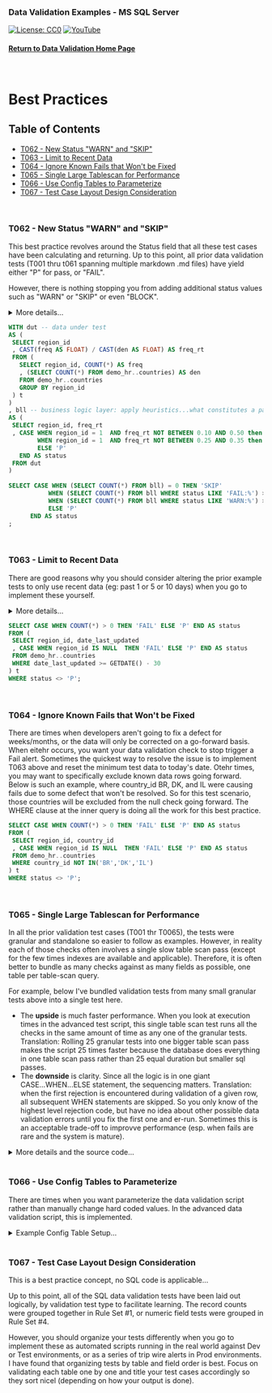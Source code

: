 ### Data Validation Examples - MS SQL Server
[![License: CC0](https://img.shields.io/badge/License-CC0-red)](LICENSE "Creative Commons Zero License by DataResearchLabs (effectively = Public Domain")
[![YouTube](https://img.shields.io/badge/YouTube-DataResearchLabs-brightgreen)](http://www.DataResearchLabs.com)
#### [Return to Data Validation Home Page](https://github.com/DataResearchLabs/sql_scripts/blob/main/data_validation_scripts.md)
<br>

# Best Practices


## Table of Contents
 - <a href="#t062">T062 - New Status "WARN" and "SKIP"</a>
 - <a href="#t063">T063 - Limit to Recent Data</a>
 - <a href="#t064">T064 - Ignore Known Fails that Won't be Fixed</a>
 - <a href="#t065">T065 - Single Large Tablescan for Performance</a>
 - <a href="#t066">T066 - Use Config Tables to Parameterize</a>
 - <a href="#t067">T067 - Test Case Layout Design Consideration</a>
<br>


<a id="t062" class="anchor" href="#t062" aria-hidden="true"> </a>
### T062 - New Status "WARN" and "SKIP"
This best practice revolves around the Status field that all these test cases have been calculating and returning.  Up to this point, all prior data validation tests (T001 thru t061 spanning multiple markdown .md files) have yield either "P" for pass, or "FAIL".

However, there is nothing stopping you from adding additional status values such as "WARN" or "SKIP" or even "BLOCK".

<details><summary>More details...</summary><br>

* In the SQL below, the first subquery (CTE) is titled "dut", short for data under test.  This simply calculates the frequency with which region_id = 1 occurs.
* The second subquery (CTE) is titles "bll", short for business logic layer.  This is where the magic happens.  Because CASE...WHEN logic is sequential, it is important that the highest severity checks are done first.  In this case, we check for the frequency being a FAIL because it is outside of the wide range 10% to 50%.  However, we come right back in the following WHEN statement and set the status to WARN if the frequency observed is outside of the narrower (than FAIL) range of 25% to 35%.  So as coded, a WARN is issue when the actual frequency is between 10% to 25% or 35% to 50%.  A frequency between 25% to 35% = Pass.  A frequency below 10% or above 50% = Fail.
* The third subquery simply parses the results to a single cell value of P, FAIL,or WARN.  
* HOWEVER, notice that the lowest query sets the status field value = 'SKIP' if the table is completely empty...we would not want to test data that does not exist.  Sometimes a value of "BLOCK" might be more appropriate than "SKIP" depending on your situation.  Regardless, it is often nice to wire in these pre-condition checks to head off false-negatives (FAILs).
</details>
	
 ```sql
WITH dut -- data under test
AS (
  SELECT region_id
  , CAST(freq AS FLOAT) / CAST(den AS FLOAT) AS freq_rt
  FROM (
    SELECT region_id, COUNT(*) AS freq
    , (SELECT COUNT(*) FROM demo_hr..countries) AS den
    FROM demo_hr..countries
    GROUP BY region_id
  ) t
)
, bll -- business logic layer: apply heuristics...what constitutes a pass or a fail?
AS (
  SELECT region_id, freq_rt
  , CASE WHEN region_id = 1  AND freq_rt NOT BETWEEN 0.10 AND 0.50 then 'FAIL: Frequency occurrence of region_id=1 is FAR outside threshold|exp=0.28 thru 0.36|act=' + CAST(freq_rt AS VARCHAR(8))
         WHEN region_id = 1  AND freq_rt NOT BETWEEN 0.25 AND 0.35 then 'WARN: Frequency occurrence of region_id=1 is outside threshold|exp=0.20 thru 0.28|act=' + CAST(freq_rt AS VARCHAR(8))
         ELSE 'P'
    END AS status
  FROM dut
)
    
SELECT CASE WHEN (SELECT COUNT(*) FROM bll) = 0 THEN 'SKIP'
            WHEN (SELECT COUNT(*) FROM bll WHERE status LIKE 'FAIL:%') > 0 THEN 'FAIL'
            WHEN (SELECT COUNT(*) FROM bll WHERE status LIKE 'WARN:%') > 0 THEN 'WARN'
            ELSE 'P'
       END AS status
;
```
<br>


<a id="t063" class="anchor" href="#t063" aria-hidden="true"> </a>
### T063 - Limit to Recent Data
There are good reasons why you should consider altering the prior example tests to only use recent data (eg: past 1 or 5 or 10 days) when you go to implement these yourself.  

<details><summary>More details...</summary><br>
	
Three important reasons are:
1. **Performance** - if the test can filter down to just a small recent subset of data and test just that rather than pulling the entire past 5 years, well that is 1,500+ times less data and should run much faster (depending on underlyng table size, indexes, physical location, etc.)
2. **Sensitivity** - If you are running say a null rate check, or a value frequency check...obviously it will take many days of bad data for a defect to begin to impact the rate enough to eventually trigger an alert.  Much better in those scenarios to average rates across one or no more than 5 days and set the threhold to trigger off of that.
3.  **Garabage Decay** - This is an artifiact of the imperfect world we live in.  There are times when I'd setup an alert to fire daily and notify the appropriate people to correct it, but other higher priorities kept them from geting to it for 2 or 3 days.  I didn't want that alarm firing over and over again, causing me to look and confirm, "Oh year, known issue...they'll get to it".  Instead, I setup the alert to look only at the past 24 hours and scheduled it to run daily.  It only tested new data once and reported the error once. 

In the example below, the inner query is only checking for nulls against data that was last updated in the past 30 days. 

P.S. - To achieve maximum performance here, find an indexed field to filter on in your WHERE clause; you want to avoid an unnecessary table scan against a giant table.  So, if you are lucky and have an appropriate create or update date field that is indexed then you are golden.  However, if not, then maybe find a primary key that is a numeric integer that increments with every new row.  Worst case you could just take the MAX() - several thousand rows and test those...or you could cross reference a date somehow to that ID field (example lookup dates in a batch table to pick the minimum Batch_ID and filter on that as a surrogate for date time that is indexed and will run fast).

</details>
	
 ```sql
SELECT CASE WHEN COUNT(*) > 0 THEN 'FAIL' ELSE 'P' END AS status
FROM (
  SELECT region_id, date_last_updated
  , CASE WHEN region_id IS NULL  THEN 'FAIL' ELSE 'P' END AS status
  FROM demo_hr..countries
  WHERE date_last_updated >= GETDATE() - 30 
) t
WHERE status <> 'P';
```
<br>


<a id="t064" class="anchor" href="#t064" aria-hidden="true"> </a>
### T064 - Ignore Known Fails that Won't be Fixed
There are times when developers aren't going to fix a defect for weeks/months, or the data will only be corrected on a go-forward basis.  When eitehr occurs, you want your data validation check to stop trigger a Fail alert.  Sometimes the quickest way to resolve the issue is to implement T063 above and reset the minimum test data to today's date.  Otehr times, you may want to specifically exclude known data rows going forward.  Below is such an example, where country_id BR, DK, and IL were causing fails due to some defect that won't be resolved.  So for this test scenario, those countries will be excluded from the null check going forward.  The WHERE clause at the inner query is doing all the work for this best practice.

 ```sql
SELECT CASE WHEN COUNT(*) > 0 THEN 'FAIL' ELSE 'P' END AS status
FROM (
  SELECT region_id, country_id
  , CASE WHEN region_id IS NULL  THEN 'FAIL' ELSE 'P' END AS status
  FROM demo_hr..countries
  WHERE country_id NOT IN('BR','DK','IL') 
) t
WHERE status <> 'P';
```
<br>


<a id="t065" class="anchor" href="#t065" aria-hidden="true"> </a>
### T065 - Single Large Tablescan for Performance
In all the prior validation test cases (T001 thr T0065), the tests were granular and standalone so easier to follow as examples.  However, in reality each of those checks often involves a single slow table scan pass (except for the few times indexes are available and applicable).  Therefore, it is often better to bundle as many checks against as many fields as possible, one table per table-scan query.

For example, below I've bundled validation tests from many small granular tests above into a single test here.  

* The **upside** is much faster performance.  When you look at execution times in the advanced test script, this single table scan test runs all the checks in the same amount of time as any one of the granular tests.  Translation: Rolling 25 granular tests into one bigger table scan pass makes the script 25 times faster because the database does everything in one table scan pass rather than 25 equal duration but smaller sql passes.
* The **downside** is clarity.  Since all the logic is in one giant CASE...WHEN...ELSE statement, the sequencing matters.  Translation: when the first rejection is encountered during validation of a given row, all subsequent WHEN statements are skipped.  So you only know of the highest level rejection code, but have no idea about other possible data validation errors until you fix the first one and er-run.  Sometimes this is an acceptable trade-off to improvve performance (esp. when fails are rare and the system is mature).

<details><summary>More details and the source code...</summary><br>

In the example below, there is an inner query that you can highlight and execute from your SQL IDE to see results at the row level with specific rejection codes encountered, if any.  The outer query is simply a wrapper that returns a single value of pass or fail depending on whether rejection codes were found in the data.

```sql
SELECT CASE WHEN COUNT(*) > 0 THEN 'FAIL' ELSE 'P' END AS status
FROM (
  SELECT employee_id, salary, commission_pct, hire_date, zip5, job_id, email, first_name, last_name, phone_number, some_date_fmt1
  , CASE WHEN employee_id < 100                                        THEN 'REJ-01: Field employee_id > 99|exp>99|act=' + CAST(employee_id AS VARCHAR(10))
         WHEN employee_id > 999                                        THEN 'REJ-02: Field employee_id < 1000|exp<1000|act=' + CAST(employee_id AS VARCHAR(10))
         WHEN salary * commission_pct > 10000                          THEN 'REJ-03: Fields salary x commission_pct <= $10,000|exp<10,000|act=' + CAST(salary * commission_pct AS VARCHAR(15))
         WHEN CONVERT(VARCHAR(8), hire_date, 108) <> '00:00:00'        THEN 'REJ-04: Field hire_date cannot have a time part|exp=12:00:00|act=' + CONVERT(VARCHAR(8), hire_date, 108)
         WHEN zip5 LIKE '%[^0-9]%'                                     THEN 'REJ-05: Field zip9 will not convert to a number|exp=converts to number|act=' + zip5
         WHEN job_id IN('CEO','CFO','COO','CIO','POTUS')               THEN 'REJ-06: Verify job_id not in domain list of excluded values|exp<>1of5|act=' + job_id
         WHEN email <> SUBSTRING(UPPER(SUBSTRING(first_name, 1, 1) 
                   + last_name), 1, 8)                                 THEN 'REJ-07: Field email <> first char of first_name + last_name|exp=' + SUBSTRING(UPPER(SUBSTRING(first_name, 1, 1) + last_name), 1, 8) + '|act=' + email
         WHEN LEN(phone_number) NOT IN(12,18)                          THEN 'REJ-08: Field phone_number length is allowed|exp=12,18|act=' + CAST(LEN(phone_number) AS VARCHAR(6))
         WHEN SUBSTRING(last_name COLLATE SQL_Latin1_General_CP1_CS_AS, 2, 255) <> LOWER(SUBSTRING(last_name COLLATE SQL_Latin1_General_CP1_CS_AS, 2, 255)) THEN 'REJ-10: Verify last_name after first char is all lower case|exp=lcase|act=' + last_name 
         WHEN employee_id LIKE '%[A-Za-z]%'                            THEN 'REJ-11: Field employee_id does not contain alpha characters|exp=no-alphas|act=' + CAST(employee_id AS VARCHAR(20))
         WHEN last_name LIKE '%[0-9]%'                                 THEN 'REJ-12: Field last_name does not contain numeric digits|exp=no-digits|act=' + last_name 
         WHEN first_name LIKE '%''%'                                   THEN 'REJ-13: Field first_name does not contain single quote characters|exp=none|act=' + first_name
         WHEN first_name LIKE '%"%'                                    THEN 'REJ-14: Field first_name does not contain quotation characters|exp=none|act=' + first_name
         WHEN CHARINDEX(last_name, CHAR(10))  > 0                      THEN 'REJ-15: Field last_name has a Line Feed (CHAR-10)|exp=none|act=at position ' + CAST(CHARINDEX(last_name, CHAR(10)) AS VARCHAR(4))
         WHEN CHARINDEX(last_name, CHAR(13))  > 0                      THEN 'REJ-16: Field last_name has a Carriage Return (CHAR-13)|exp=none|act=at position ' + CAST(CHARINDEX(last_name, CHAR(13)) AS VARCHAR(4))
         WHEN CHARINDEX(last_name, CHAR(9))   > 0                      THEN 'REJ-17: Field last_name has a Tab (CHAR-9)|exp=none|act=at position ' + CAST(CHARINDEX(last_name, CHAR(9)) AS VARCHAR(4))
         WHEN CHARINDEX(last_name, CHAR(160)) > 0                      THEN 'REJ-18: Field last_name has a Non-Breaking-Space (CHAR-160)|exp=none|act=at position ' + CAST(CHARINDEX(last_name, CHAR(160)) AS VARCHAR(4))
         WHEN CHARINDEX(last_name, CHAR(151)) > 0                      THEN 'REJ-19: Field last_name has a Non-Breaking-Space (CHAR-151)|exp=none|act=at position ' + CAST(CHARINDEX(last_name, CHAR(151)) AS VARCHAR(4))
         WHEN CHARINDEX(last_name, CHAR(11)) > 0                       THEN 'REJ-20: Field last_name has a Vertical Tab (CHAR-11)|exp=none|act=at position ' + CAST(CHARINDEX(last_name, CHAR(11)) AS VARCHAR(4))
         WHEN CHARINDEX(last_name, CHAR(12)) > 0                       THEN 'REJ-21: Field last_name has a Form Feed (CHAR-12)|exp=none|act=at position ' + CAST(CHARINDEX(last_name, CHAR(12)) AS VARCHAR(4))
         WHEN CHARINDEX(last_name, CHAR(133)) > 0                      THEN 'REJ-22: Field last_name has a Next Line (CHAR-133)|exp=none|act=at position ' + CAST(CHARINDEX(last_name, CHAR(133)) AS VARCHAR(4))
         WHEN CHARINDEX(last_name, '.') > 0                            THEN 'REJ-23: Field last_name has a period|exp=none|act=at position ' + CAST(CHARINDEX(last_name, '.') AS VARCHAR(4))
         WHEN last_name LIKE '%[,/:()&#?;]%'                           THEN 'REJ-24: Field last_name has a ",/:()&#?;" characters|exp=none|act=' + last_name 
         WHEN phone_number LIKE '%[^.0123456789]%'                     THEN 'REJ-25: Field phone_number can only have characters ".012345789"|exp=onlyAlloweChars|act=' + phone_number 
         WHEN phone_number NOT LIKE '%.%'                              THEN 'REJ-26: Verify phone_number contains a ''.''|exp=contains-.|act=' + phone_number
         WHEN phone_number NOT LIKE '___.___.____' 
          AND phone_number NOT LIKE '011.__.____._____%'               THEN 'REJ-27: Verify phone_number like pattern "___.___.____" or "011.__.____._____"|exp=yes|act=' + phone_number
         WHEN zip5 LIKE '%[^0-9]%'                                     THEN 'REJ-28: Field zip9 will not convert to a number|exp=converts to number|act=' + zip5 
         WHEN REPLACE(REPLACE(REPLACE(REPLACE(REPLACE(REPLACE(REPLACE(
              REPLACE(REPLACE(REPLACE(some_date_fmt1,'0',''),'1','')
              ,'2',''),'3',''),'4',''),'5',''),'6',''),'7',''),'8'
              ,''),'9','')  > ''                                       THEN 'REJ-29: Unexpected chars exist (numeric 0-9 only)|exp=Fmt="yyyymmdd"|act=' + some_date_fmt1
         WHEN NOT LEN(TRIM(some_date_fmt1)) = 8                           THEN 'REJ-30: Must be 8 Chars|exp=Fmt="yyyymmdd"|act=' + some_date_fmt1
         WHEN NOT SUBSTRING(some_date_fmt1,1,4) BETWEEN '1753' AND '9999' THEN 'REJ-31: Year Not Btw 1753-9999|exp=Fmt="yyyymmdd"|act=' + some_date_fmt1
         WHEN NOT SUBSTRING(some_date_fmt1,5,2) BETWEEN '01' AND '12'     THEN 'REJ-32: Month Not Btw 01-12|exp=Fmt="yyyymmdd"|act=' + some_date_fmt1
         WHEN NOT SUBSTRING(some_date_fmt1,7,2) BETWEEN '01' AND '31'     THEN 'REJ-33: Day Not Btw 01-31|exp=Fmt="yyyymmdd"|act=' + some_date_fmt1
         ELSE 'P'
    END AS status
  FROM demo_hr..employees
  WHERE email NOT IN('DRAPHEAL', 'JAMRLOW', 'JMURMAN', 'LDEHAAN', 'JRUSSEL', 'TJOLSON')  
                   -- DRAPHAEL vs DRAPHEAL, JMARLOW vs JAMRLOW, JMURMAN vs JURMAN, LDE HAAN VS LDEHAAN, JRUSSELL vs JRUSSEL, TOLSON vs TJOLSON)
) t
WHERE status <> 'P';
```
</details>
<br>


<a id="t066" class="anchor" href="#t066" aria-hidden="true"> </a>
### T066 - Use Config Tables to Parameterize
There are times when you want parameterize the data validation script rather than manually change hard coded values.  In the advanced data validation script, this is implemented.
	
<details><summary>Example Config Table Setup...</summary><br>
	
```sql
WITH config
AS (
  SELECT 'NumberDaysLookBack' AS prop_nm, '100' AS prop_val
)

SELECT CASE WHEN COUNT(*) > 0 THEN 'FAIL' ELSE 'P' END AS status
FROM (
  SELECT CASE WHEN row_count < 5 THEN 'FAIL'
              ELSE 'P'
         END AS status
  FROM (
    SELECT COUNT(*) AS row_count 
    FROM demo_hr..countries
    WHERE date_last_updated >= GETDATE() - (SELECT CAST(prop_val AS INT) 
                                            FROM config 
                                            WHERE prop_nm = 'NumberDaysLookBack')
  ) t
) t2
WHERE status <> 'P';
```
</details>
<br>	
	
	
<a id="t067" class="anchor" href="#t067" aria-hidden="true"> </a>
### T067 - Test Case Layout Design Consideration
This is a best practice concept, no SQL code is applicable...
	
Up to this point, all of the SQL data validation tests have been laid out logically, by validation test type to facilitate learning.  The record counts were grouped together in Rule Set #1, or numeric field tests were grouped in Rule Set #4.  
	
However, you should organize your tests differently when you go to implement these as automated scripts running in the real world against Dev or Test environments, or as a series of trip wire alerts in Prod environments.  I have found that organizing tests by table and field order is best.  Focus on validating each table one by one and title your test cases accordingly so they sort nicel (depending on how your output is done).  
	
